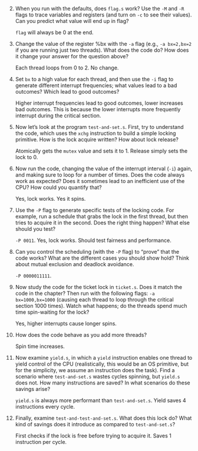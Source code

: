 2. When you run with the defaults, does `flag.s` work? Use the `-M` and `-R` flags to trace variables and registers (and turn on `-c` to see their values). Can you predict what value will end up in flag?

    `flag` will always be 0 at the end.

3. Change the value of the register %bx with the `-a` flag (e.g., `-a bx=2,bx=2` if you are running just two threads). What does the code do? How does it change your answer for the question above?

    Each thread loops from 0 to 2. No change.

4. Set `bx` to a high value for each thread, and then use the `-i` flag to generate different interrupt frequencies; what values lead to a bad outcomes? Which lead to good outcomes?

    Higher interrupt frequencies lead to good outcomes, lower increases bad outcomes. This is because the lower interrupts more frequently interrupt during the critical section.

5. Now let’s look at the program `test-and-set.s`. First, try to understand the code, which uses the `xchg` instruction to build a simple locking primitive. How is the lock acquire written? How about lock release?

    Atomically gets the `mutex` value and sets it to 1. Release simply sets the lock to 0.

6. Now run the code, changing the value of the interrupt interval (`-i`) again, and making sure to loop for a number of times. Does the code always work as expected? Does it sometimes lead to an inefficient use of the CPU? How could you quantify that?

    Yes, lock works. Yes it spins.

7. Use the `-P` flag to generate specific tests of the locking code. For example, run a schedule that grabs the lock in the first thread, but then tries to acquire it in the second. Does the right thing happen? What else should you test?

    `-P 0011`. Yes, lock works. Should test fairness and performance.

10. Can you control the scheduling (with the `-P` flag) to “prove” that the code works? What are the different cases you should show hold? Think about mutual exclusion and deadlock avoidance.

    `-P 0000011111`.

11. Now study the code for the ticket lock in `ticket.s`. Does it match the code in the chapter? Then run with the following flags: `-a bx=1000,bx=1000` (causing each thread to loop through the critical section 1000 times). Watch what happens; do the threads spend much time spin-waiting for the lock?

    Yes, higher interrupts cause longer spins.

12. How does the code behave as you add more threads?

    Spin time increases.

13. Now examine `yield.s`, in which a `yield` instruction enables one thread to yield control of the CPU (realistically, this would be an OS primitive, but for the simplicity, we assume an instruction does the task). Find a scenario where `test-and-set.s` wastes cycles spinning, but `yield.s` does not. How many instructions are saved? In what scenarios do these savings arise?

    `yield.s` is always more performant than `test-and-set.s`. Yield saves 4 instructions every cycle.

14. Finally, examine `test-and-test-and-set.s`. What does this lock do? What kind of savings does it introduce as compared to `test-and-set.s`?

    First checks if the lock is free before trying to acquire it. Saves 1 instruction per cycle.